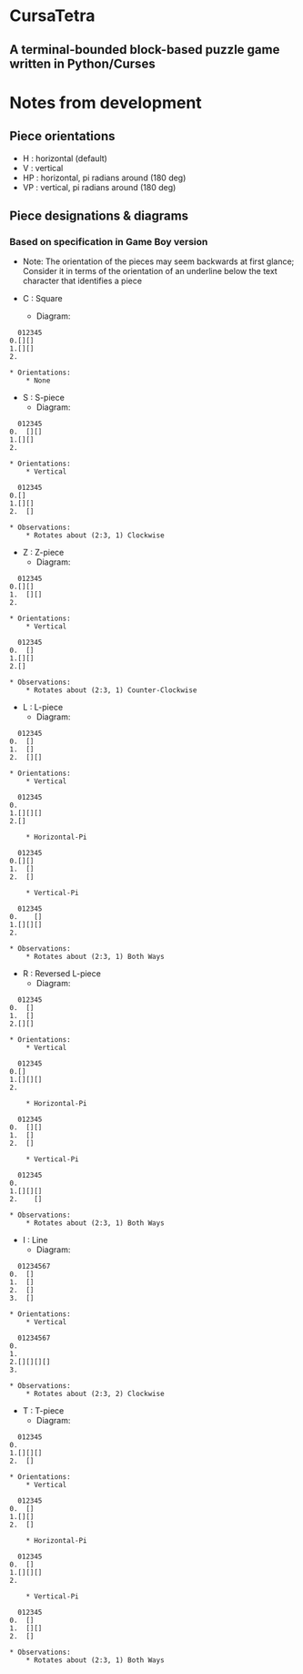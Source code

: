 # CursaTetra
## A terminal-bounded block-based puzzle game written in Python/Curses

# Notes from development
## Piece orientations

* H : horizontal (default)
* V : vertical
* HP : horizontal, pi radians around (180 deg)
* VP : vertical, pi radians around (180 deg)

## Piece designations & diagrams
### Based on specification in Game Boy version

* Note: The orientation of the pieces may seem backwards at first glance; Consider it in terms of the orientation of an underline below the text character that identifies a piece

* C : Square
	* Diagram:
```
  012345
0.[][]
1.[][]
2.
```

	* Orientations:
		* None

* S : S-piece
	* Diagram:
```
  012345
0.  [][]
1.[][]
2.
```

	* Orientations:
		* Vertical

```
  012345
0.[]
1.[][]
2.  []
```

	* Observations:
		* Rotates about (2:3, 1) Clockwise

* Z : Z-piece
	* Diagram:
```
  012345
0.[][]
1.  [][]
2.
```

	* Orientations:
		* Vertical

```
  012345
0.  []
1.[][]
2.[]
```

	* Observations:
		* Rotates about (2:3, 1) Counter-Clockwise

* L : L-piece
	* Diagram:
```
  012345
0.  []
1.  []
2.  [][]
```

	* Orientations:
		* Vertical

```
  012345
0.
1.[][][]
2.[]
```

		* Horizontal-Pi

```
  012345
0.[][]
1.  []
2.  []
```

		* Vertical-Pi

```
  012345
0.    []
1.[][][]
2.
```

	* Observations:
		* Rotates about (2:3, 1) Both Ways
* R : Reversed L-piece
	* Diagram:
```
  012345
0.  []
1.  []
2.[][]
```

	* Orientations:
		* Vertical

```
  012345
0.[]
1.[][][]
2.
```

		* Horizontal-Pi

```
  012345
0.  [][]
1.  []
2.  []
```

		* Vertical-Pi

```
  012345
0.
1.[][][]
2.    []
```

	* Observations:
		* Rotates about (2:3, 1) Both Ways
* I : Line
	* Diagram:
```
  01234567
0.  []
1.  []
2.  []
3.  []
```

	* Orientations:
		* Vertical

```
  01234567
0.
1.
2.[][][][]
3.
```

	* Observations:
		* Rotates about (2:3, 2) Clockwise
* T : T-piece
	* Diagram:
```
  012345
0.
1.[][][]
2.  []
```

	* Orientations:
		* Vertical

```
  012345
0.  []
1.[][]
2.  []
```

		* Horizontal-Pi

```
  012345
0.  []
1.[][][]
2.
```

		* Vertical-Pi

```
  012345
0.  []
1.  [][]
2.  []
```

	* Observations:
		* Rotates about (2:3, 1) Both Ways
